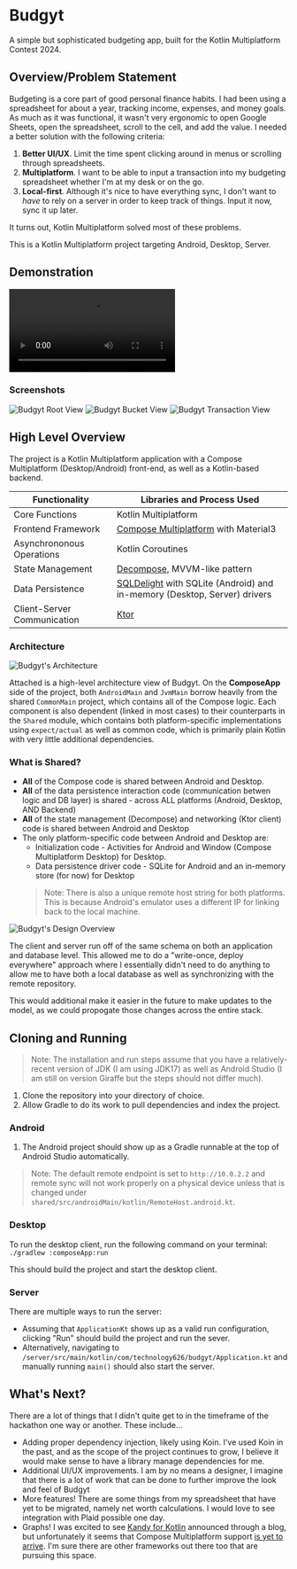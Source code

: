 # Budgyt
A simple but sophisticated budgeting app, built for the Kotlin Multiplatform Contest 2024.

## Overview/Problem Statement

Budgeting is a core part of good personal finance habits. I had been using a spreadsheet for about a year, tracking income, expenses, and money goals. As much as it was functional, it wasn't very ergonomic to open Google Sheets, open the spreadsheet, scroll to the cell, and add the value. I needed a better solution with the following criteria:

1. **Better UI/UX**. Limit the time spent clicking around in menus or scrolling through spreadsheets.
2. **Multiplatform**. I want to be able to input a transaction into my budgeting spreadsheet whether I'm at my desk or on the go.
3. **Local-first**. Although it's nice to have everything sync, I don't want to *have* to rely on a server in order to keep track of things. Input it now, sync it up later.

It turns out, Kotlin Multiplatform solved most of these problems.

This is a Kotlin Multiplatform project targeting Android, Desktop, Server.

## Demonstration
![Budgyt Demo Video](Budgyt_Demo.mov)

### Screenshots
![Budgyt Root View](Budgyt-Root-View.png)
![Budgyt Bucket View](Budgyt-Bucket-View.png)
![Budgyt Transaction View](Budgyt-Transaction-View.png)

## High Level Overview
The project is a Kotlin Multiplatform application with a Compose Multiplatform (Desktop/Android) front-end, as well as a Kotlin-based backend.

| Functionality | Libraries and Process Used |
| -|-|
| Core Functions | Kotlin Multiplatform |
| Frontend Framework | [Compose Multiplatform](https://www.jetbrains.com/lp/compose-multiplatform/) with Material3
| Asynchrononous Operations | Kotlin Coroutines
| State Management | [Decompose](https://github.com/arkivanov/Decompose), MVVM-like pattern |
| Data Persistence | [SQLDelight](https://github.com/cashapp/sqldelight) with SQLite (Android) and in-memory (Desktop, Server) drivers |
| Client-Server Communication | [Ktor](https://ktor.io/) |

### Architecture
![Budgyt's Architecture](BudgytArchitecture.drawio.png)

Attached is a high-level architecture view of Budgyt. On the **ComposeApp** side of the project, both `AndroidMain` and `JvmMain` borrow heavily from the shared `CommonMain` project, which contains all of the Compose logic. Each component is also dependent (linked in most cases) to their counterparts in the `Shared` module, which contains both platform-specific implementations using `expect/actual` as well as common code, which is primarily plain Kotlin with very little additional dependencies.

### What is Shared?
- **All** of the Compose code is shared between Android and Desktop.
- **All** of the data persistence interaction code (communication betwen logic and DB layer) is shared - across ALL platforms (Android, Desktop, AND Backend)
- **All** of the state management (Decompose) and networking (Ktor client) code is shared between Android and Desktop
- The only platform-specific code between Android and Desktop are:
  - Initialization code - Activities for Android and Window (Compose Multiplatform Desktop) for Desktop.
  - Data persistence driver code - SQLite for Android and an in-memory store (for now) for Desktop
  > Note: There is also a unique remote host string for both platforms. This is because Android's emulator uses a different IP for linking back to the local machine.

![Budgyt's Design Overview](BudgytDesign.drawio.png)

The client and server run off of the same schema on both an application and database level. This allowed me to do a "write-once, deploy everywhere" approach where I essentially didn't need to do anything to allow me to have both a local database as well as synchronizing with the remote repository.

This would additional make it easier in the future to make updates to the model, as we could propogate those changes across the entire stack.

## Cloning and Running
> Note: The installation and run steps assume that you have a relatively-recent version of JDK (I am using JDK17) as well as Android Studio (I am still on version Giraffe but the steps should not differ much).
1. Clone the repository into your directory of choice.
2. Allow Gradle to do its work to pull dependencies and index the project.

### Android
1. The Android project should show up as a Gradle runnable at the top of Android Studio automatically.

> Note: The default remote endpoint is set to `http://10.0.2.2` and remote sync will not work properly on a physical device unless that is changed under `shared/src/androidMain/kotlin/RemoteHost.android.kt`.

### Desktop
To run the desktop client, run the following command on your terminal:
`./gradlew :composeApp:run`

This should build the project and start the desktop client.

### Server
There are multiple ways to run the server:
- Assuming that `ApplicationKt` shows up as a valid run configuration, clicking "Run" should build the project and run the sever.
- Alternatively, navigating to `/server/src/main/kotlin/com/technology626/budgyt/Application.kt` and manually running `main()` should also start the server.

## What's Next?
There are a lot of things that I didn't quite get to in the timeframe of the hackathon one way or another. These include...
- Adding proper dependency injection, likely using Koin. I've used Koin in the past, and as the scope of the project continues to grow, I believe it would make sense to have a library manage dependencies for me.
- Additional UI/UX improvements. I am by no means a designer, I imagine that there is a lot of work that can be done to further improve the look and feel of Budgyt
- More features! There are some things from my spreadsheet that have yet to be migrated, namely net worth calculations. I would love to see integration with Plaid possible one day.
- Graphs! I was excited to see [Kandy for Kotlin](https://github.com/Kotlin/kandy) announced through a blog, but unfortunately it seems that Compose Multiplatform support [is yet to arrive](https://github.com/Kotlin/kandy/issues/270). I'm sure there are other frameworks out there too that are pursuing this space. 